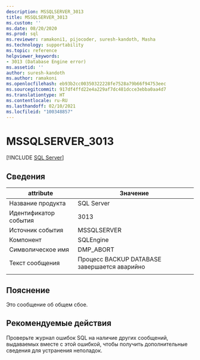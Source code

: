 ```yaml
---
description: MSSQLSERVER_3013
title: MSSQLSERVER_3013
ms.custom: ''
ms.date: 08/20/2020
ms.prod: sql
ms.reviewer: ramakoni1, pijocoder, suresh-kandoth, Masha
ms.technology: supportability
ms.topic: reference
helpviewer_keywords:
- 3013 (Database Engine error)
ms.assetid: ''
author: suresh-kandoth
ms.author: ramakoni
ms.openlocfilehash: eb93b2cc00350322228fe7528a79b66f94753eec
ms.sourcegitcommit: 917df4ffd22e4a229af7dc481dcce3ebba0aa4d7
ms.translationtype: HT
ms.contentlocale: ru-RU
ms.lasthandoff: 02/10/2021
ms.locfileid: "100348857"
---
```

# <a name="mssqlserver_3013"></a>MSSQLSERVER_3013
 [!INCLUDE [SQL Server](../../includes/applies-to-version/sqlserver.md)]

## <a name="details"></a>Сведения

|attribute|Значение|
|---|---|
|Название продукта|SQL Server|
|Идентификатор события|3013|
|Источник события|MSSQLSERVER|
|Компонент|SQLEngine|
|Символическое имя|DMP_ABORT|
|Текст сообщения|Процесс BACKUP DATABASE завершается аварийно|
||

## <a name="explanation"></a>Пояснение

Это сообщение об общем сбое.

## <a name="user-action"></a>Рекомендуемые действия

Проверьте журнал ошибок SQL на наличие других сообщений, выдаваемых вместе с этой ошибкой, чтобы получить дополнительные сведения для устранения неполадок.
